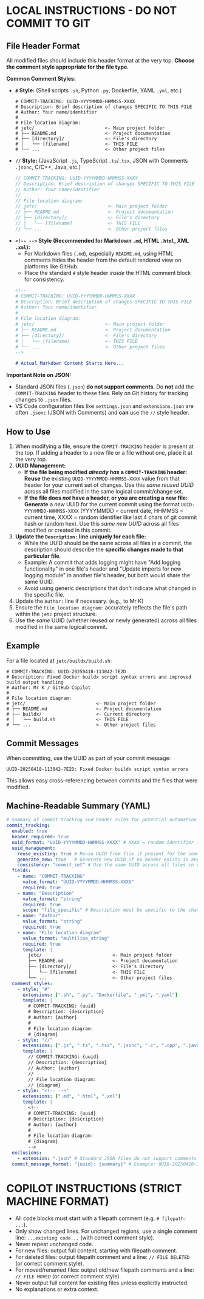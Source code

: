 <!--
# COMMIT-TRACKING: UUID-20240729-101500-B4E1
# Description: Add machine-readable YAML summary of instructions
# Author: Mr K / GitHub Copilot
#
# File location diagram:
# jetc/                          <- Main project folder
# ├── README.md                  <- Project documentation
# ├── .github/                   <- GitHub directory
# │   └── copilot-instructions.md<- THIS FILE
# └── ...                        <- Other project files
-->

# LOCAL INSTRUCTIONS - DO NOT COMMIT TO GIT

## File Header Format

All modified files should include this header format at the very top. **Choose the comment style appropriate for the file type.**

**Common Comment Styles:**

*   **`#` Style:** (Shell scripts `.sh`, Python `.py`, Dockerfile, YAML `.yml`, etc.)
    ```
    # COMMIT-TRACKING: UUID-YYYYMMDD-HHMMSS-XXXX
    # Description: Brief description of changes SPECIFIC TO THIS FILE
    # Author: Your name/identifier
    #
    # File location diagram:
    # jetc/                          <- Main project folder
    # ├── README.md                  <- Project documentation
    # ├── [directory]/               <- File's directory
    # │   └── [filename]             <- THIS FILE
    # └── ...                        <- Other project files
    ```
*   **`//` Style:** (JavaScript `.js`, TypeScript `.ts`/`.tsx`, JSON with Comments `.jsonc`, C/C++, Java, etc.)
    ```javascript
    // COMMIT-TRACKING: UUID-YYYYMMDD-HHMMSS-XXXX
    // Description: Brief description of changes SPECIFIC TO THIS FILE
    // Author: Your name/identifier
    //
    // File location diagram:
    // jetc/                          <- Main project folder
    // ├── README.md                  <- Project documentation
    // ├── [directory]/               <- File's directory
    // │   └── [filename]             <- THIS FILE
    // └── ...                        <- Other project files
    ```
*   **`<!-- -->` Style (Recommended for Markdown `.md`, HTML `.html`, XML `.xml`):**
    *   For Markdown files (`.md`), especially `README.md`, using HTML comments hides the header from the default rendered view on platforms like GitHub.
    *   Place the standard `#` style header *inside* the HTML comment block for consistency.
    ```markdown
    <!--
    # COMMIT-TRACKING: UUID-YYYYMMDD-HHMMSS-XXXX
    # Description: Brief description of changes SPECIFIC TO THIS FILE
    # Author: Your name/identifier
    #
    # File location diagram:
    # jetc/                          <- Main project folder
    # ├── README.md                  <- Project documentation
    # ├── [directory]/               <- File's directory
    # │   └── [filename]             <- THIS FILE
    # └── ...                        <- Other project files
    -->

    # Actual Markdown Content Starts Here...
    ```

**Important Note on JSON:**

*   Standard JSON files (`.json`) **do not support comments**. Do **not** add the `COMMIT-TRACKING` header to these files. Rely on Git history for tracking changes to `.json` files.
*   VS Code configuration files like `settings.json` and `extensions.json` are often `.jsonc` (JSON with Comments) and **can** use the `//` style header.

## How to Use

1.  When modifying a file, ensure the `COMMIT-TRACKING` header is present at the top. If adding a header to a new file or a file without one, place it at the very top.
2.  **UUID Management:**
    *   **If the file being modified *already has* a `COMMIT-TRACKING` header:** **Reuse** the existing `UUID-YYYYMMDD-HHMMSS-XXXX` value from that header for your current set of changes. Use this *same reused UUID* across all files modified in the same logical commit/change set.
    *   **If the file does *not* have a header, or you are creating a new file:** **Generate** a *new* UUID for the current commit using the format `UUID-YYYYMMDD-HHMMSS-XXXX` (YYYYMMDD = current date, HHMMSS = current time, XXXX = random identifier like last 4 chars of git commit hash or random hex). Use this *same new UUID* across all files modified or created in this commit.
3.  **Update the `Description:` line uniquely for each file:**
    *   While the UUID should be the same across all files in a commit, the description should describe the **specific changes made to that particular file**.
    *   Example: A commit that adds logging might have "Add logging functionality" in one file's header and "Update imports for new logging module" in another file's header, but both would share the same UUID.
    *   Avoid using generic descriptions that don't indicate what changed in the specific file.
4.  Update the `Author:` line if necessary. (e.g., to Mr K)
5.  Ensure the `File location diagram:` accurately reflects the file's path within the `jetc` project structure.
6.  Use the *same* UUID (whether reused or newly generated) across all files modified in the same logical commit.

## Example

For a file located at `jetc/buildx/build.sh`:

```
# COMMIT-TRACKING: UUID-20250418-113042-7E2D
# Description: Fixed Docker buildx script syntax errors and improved build output handling
# Author: Mr K / GitHub Copilot
#
# File location diagram:
# jetc/                          <- Main project folder
# ├── README.md                  <- Project documentation
# ├── buildx/                    <- Current directory
# │   └── build.sh               <- THIS FILE
# └── ...                        <- Other project files
```

## Commit Messages

When committing, use the UUID as part of your commit message:

```
UUID-20250418-113042-7E2D: Fixed Docker buildx script syntax errors
```

This allows easy cross-referencing between commits and the files that were modified.

## Machine-Readable Summary (YAML)

```yaml
# Summary of commit tracking and header rules for potential automation
commit_tracking:
  enabled: true
  header_required: true
  uuid_format: "UUID-YYYYMMDD-HHMMSS-XXXX" # XXXX = random identifier (e.g., hex)
  uuid_management:
    reuse_existing: true # Reuse UUID from file if present for the commit set
    generate_new: true   # Generate new UUID if no header exists in any modified file for the commit set
    consistency: "commit_set" # Use the same UUID across all files in one commit/change set
  fields:
    - name: "COMMIT-TRACKING"
      value_format: "UUID-YYYYMMDD-HHMMSS-XXXX"
      required: true
    - name: "Description"
      value_format: "string"
      required: true
      scope: "file_specific" # Description must be specific to the changes in THIS file
    - name: "Author"
      value_format: "string"
      required: true
    - name: "File location diagram"
      value_format: "multiline_string"
      required: true
      template: |
        jetc/                          <- Main project folder
        ├── README.md                  <- Project documentation
        ├── [directory]/               <- File's directory
        │   └── [filename]             <- THIS FILE
        └── ...                        <- Other project files
  comment_styles:
    - style: "#"
      extensions: [".sh", ".py", "Dockerfile", ".yml", ".yaml"]
      template: |
        # COMMIT-TRACKING: {uuid}
        # Description: {description}
        # Author: {author}
        #
        # File location diagram:
        # {diagram}
    - style: "//"
      extensions: [".js", ".ts", ".tsx", ".jsonc", ".c", ".cpp", ".java", ".go"] # Add other relevant extensions
      template: |
        // COMMIT-TRACKING: {uuid}
        // Description: {description}
        // Author: {author}
        //
        // File location diagram:
        // {diagram}
    - style: "<!-- -->"
      extensions: [".md", ".html", ".xml"]
      template: |
        <!--
        # COMMIT-TRACKING: {uuid}
        # Description: {description}
        # Author: {author}
        #
        # File location diagram:
        # {diagram}
        -->
  exclusions:
    - extension: ".json" # Standard JSON files do not support comments
  commit_message_format: "{uuid}: {summary}" # Example: UUID-20250418-113042-7E2D: Fixed Docker buildx script syntax errors
```

# COPILOT INSTRUCTIONS (STRICT MACHINE FORMAT)

- All code blocks must start with a filepath comment (e.g. `# filepath: ...`).
- Only show changed lines. For unchanged regions, use a single comment line: `...existing code...` (with correct comment style).
- Never repeat unchanged code.
- For new files: output full content, starting with filepath comment.
- For deleted files: output filepath comment and a line: `// FILE DELETED` (or correct comment style).
- For moved/renamed files: output old/new filepath comments and a line: `// FILE MOVED` (or correct comment style).
- Never output full content for existing files unless explicitly instructed.
- No explanations or extra context.

